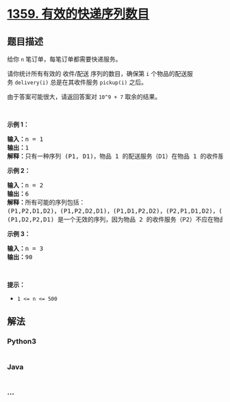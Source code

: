 # [1359. 有效的快递序列数目](https://leetcode-cn.com/problems/count-all-valid-pickup-and-delivery-options)

## 题目描述
<!-- 这里写题目描述 -->
<p>给你&nbsp;<code>n</code>&nbsp;笔订单，每笔订单都需要快递服务。</p>

<p>请你统计所有有效的 收件/配送 序列的数目，确保第 <code>i</code> 个物品的配送服务&nbsp;<code>delivery(i)</code> 总是在其收件服务&nbsp;<code>pickup(i)</code> 之后。</p>

<p>由于答案可能很大，请返回答案对 <code>10^9 + 7</code> 取余的结果。</p>

<p>&nbsp;</p>

<p><strong>示例 1：</strong></p>

<pre><strong>输入：</strong>n = 1
<strong>输出：</strong>1
<strong>解释：</strong>只有一种序列 (P1, D1)，物品 1 的配送服务（D1）在物品 1 的收件服务（P1）后。
</pre>

<p><strong>示例 2：</strong></p>

<pre><strong>输入：</strong>n = 2
<strong>输出：</strong>6
<strong>解释：</strong>所有可能的序列包括：
(P1,P2,D1,D2)，(P1,P2,D2,D1)，(P1,D1,P2,D2)，(P2,P1,D1,D2)，(P2,P1,D2,D1) 和 (P2,D2,P1,D1)。
(P1,D2,P2,D1) 是一个无效的序列，因为物品 2 的收件服务（P2）不应在物品 2 的配送服务（D2）之后。
</pre>

<p><strong>示例 3：</strong></p>

<pre><strong>输入：</strong>n = 3
<strong>输出：</strong>90
</pre>

<p>&nbsp;</p>

<p><strong>提示：</strong></p>

<ul>
	<li><code>1 &lt;= n &lt;= 500</code></li>
</ul>



## 解法
<!-- 这里可写通用的实现逻辑 -->


### Python3
<!-- 这里可写当前语言的特殊实现逻辑 -->

```python

```

### Java
<!-- 这里可写当前语言的特殊实现逻辑 -->

```java

```

### ...
```

```

